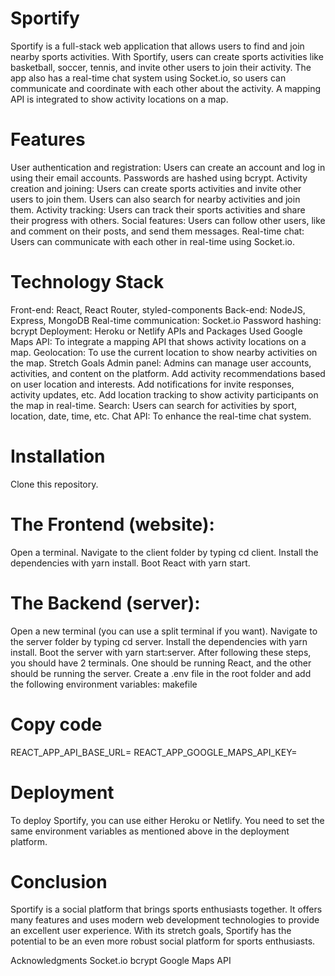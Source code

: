 # Sportify
Sportify is a full-stack web application that allows users to find and join nearby sports activities. With Sportify, users can create sports activities like basketball, soccer, tennis, and invite other users to join their activity. The app also has a real-time chat system using Socket.io, so users can communicate and coordinate with each other about the activity. A mapping API is integrated to show activity locations on a map.

# Features
User authentication and registration: Users can create an account and log in using their email accounts. Passwords are hashed using bcrypt.
Activity creation and joining: Users can create sports activities and invite other users to join them. Users can also search for nearby activities and join them.
Activity tracking: Users can track their sports activities and share their progress with others.
Social features: Users can follow other users, like and comment on their posts, and send them messages.
Real-time chat: Users can communicate with each other in real-time using Socket.io.
# Technology Stack
Front-end: React, React Router, styled-components
Back-end: NodeJS, Express, MongoDB
Real-time communication: Socket.io
Password hashing: bcrypt
Deployment: Heroku or Netlify
APIs and Packages Used
Google Maps API: To integrate a mapping API that shows activity locations on a map.
Geolocation: To use the current location to show nearby activities on the map.
Stretch Goals
Admin panel: Admins can manage user accounts, activities, and content on the platform.
Add activity recommendations based on user location and interests.
Add notifications for invite responses, activity updates, etc.
Add location tracking to show activity participants on the map in real-time.
Search: Users can search for activities by sport, location, date, time, etc.
Chat API: To enhance the real-time chat system.
# Installation
 Clone this repository.
# The Frontend (website):
Open a terminal.
Navigate to the client folder by typing cd client.
Install the dependencies with yarn install.
Boot React with yarn start.
# The Backend (server):
Open a new terminal (you can use a split terminal if you want).
Navigate to the server folder by typing cd server.
Install the dependencies with yarn install.
Boot the server with yarn start:server.
After following these steps, you should have 2 terminals. One should be running React, and the other should be running the server.
Create a .env file in the root folder and add the following environment variables:
makefile
# Copy code
REACT_APP_API_BASE_URL=<your API base URL>
REACT_APP_GOOGLE_MAPS_API_KEY=<your Google Maps API key>

# Deployment
To deploy Sportify, you can use either Heroku or Netlify. You need to set the same environment variables as mentioned above in the deployment platform.

# Conclusion
Sportify is a social platform that brings sports enthusiasts together. It offers many features and uses modern web development technologies to provide an excellent user experience. With its stretch goals, Sportify has the potential to be an even more robust social platform for sports enthusiasts.

Acknowledgments
Socket.io
bcrypt
Google Maps API
